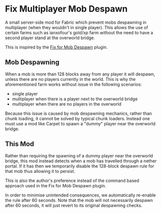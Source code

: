 # Fix Multiplayer Mob Despawn

A small server-side mod for Fabric which prevent mobs despawning in multiplayer (when they wouldn't in single player).
This allows the use of certain farms such as ianxofour's gold/xp farm without the need to have a second player stand at the overworld bridge.

This is inspired by the [Fix for Mob Despawn](https://github.com/RandomNoobOnInt/Fix-For-Mob-Despawn) plugin.

## Mob Despawning

When a mob is more than 128 blocks away from any player it will despawn, unless there are no players currently in the world.
This is why the aforementioned farm works without issue in the following scenarios:
- single player
- multiplayer when there is a player next to the overworld bridge
- multiplayer when there are no players in the overworld

Because this issue is caused by mob despawning mechanics, rather than chunk loading, it cannot be solved by typical chunk loaders.
Instead one must use a mod like Carpet to spawn a "dummy" player near the overworld bridge.

## This Mod

Rather than requiring the spawning of a dummy player near the overworld bridge, this mod instead detects when a mob has travelled
through a nether portal. If it has then we temporarily disable the 128-block despawn rule for that mob thus allowing it to persist.

This is also the author's preference instead of the command based approach used in the Fix for Mob Despawn plugin.

In order to minimise unintended consequences, we automatically re-enable the rule after 60 seconds. Note that the mob will not
necessarily despawn after 60 seconds, it will just revert to its original despawning checks.
